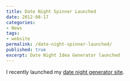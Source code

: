 ```yaml
---
title: Date Night Spinner Launched
date: 2012-08-17
categories:
- News
tags:
- website
permalink: /date-night-spinner-launched/
published: true
excerpt: Date Night Idea Generator launched
---
```

I recently launched my [date night generator site](/date-night-spinner).